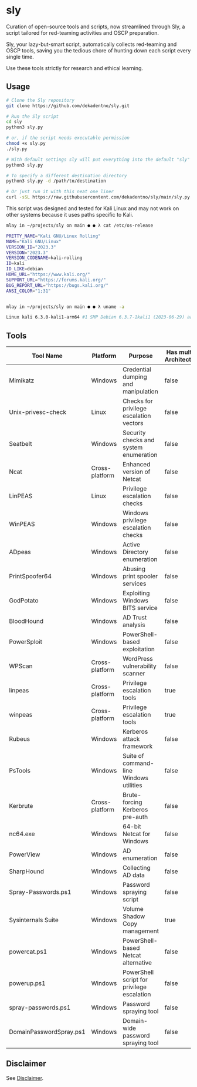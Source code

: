 # sly
Curation of open-source tools and scripts, now streamlined through Sly, a script tailored for red-teaming activities and OSCP preparation.

Sly, your lazy-but-smart script, automatically collects red-teaming and OSCP tools, saving you the tedious chore of hunting down each script every single time.

Use these tools strictly for research and ethical learning.

## Usage
```bash
# Clone the Sly repository
git clone https://github.com/dekadentno/sly.git

# Run the Sly script
cd sly
python3 sly.py

# or, if the script needs executable permission
chmod +x sly.py
./sly.py

# With default settings sly will put everything into the default "sly" directory
python3 sly.py 

# To specify a different destination directory
python3 sly.py -d /path/to/destination

# Or just run it with this neat one liner
curl -sSL https://raw.githubusercontent.com/dekadentno/sly/main/sly.py | python3 -
```

This script was designed and tested for Kali Linux and may not work on other systems because it uses paths specific to Kali.
```bash
mlay in ~/projects/sly on main ● ● λ cat /etc/os-release

PRETTY_NAME="Kali GNU/Linux Rolling"
NAME="Kali GNU/Linux"
VERSION_ID="2023.3"
VERSION="2023.3"
VERSION_CODENAME=kali-rolling
ID=kali
ID_LIKE=debian
HOME_URL="https://www.kali.org/"
SUPPORT_URL="https://forums.kali.org/"
BUG_REPORT_URL="https://bugs.kali.org/"
ANSI_COLOR="1;31"


mlay in ~/projects/sly on main ● ● λ uname -a

Linux kali 6.3.0-kali1-arm64 #1 SMP Debian 6.3.7-1kali1 (2023-06-29) aarch64 GNU/Linux
```

## Tools
| Tool Name | Platform | Purpose | Has multiple Architectures |
| --- | --- | --- | --- |
| Mimikatz | Windows | Credential dumping and manipulation | false |
| Unix-privesc-check | Linux | Checks for privilege escalation vectors | false |
| Seatbelt | Windows | Security checks and system enumeration | false |
| Ncat | Cross-platform | Enhanced version of Netcat | false |
| LinPEAS | Linux | Privilege escalation checks | false |
| WinPEAS | Windows | Windows privilege escalation checks | false |
| ADpeas | Windows | Active Directory enumeration | false |
| PrintSpoofer64 | Windows | Abusing print spooler services | false |
| GodPotato | Windows | Exploiting Windows BITS service | false |
| BloodHound | Windows | AD Trust analysis | false |
| PowerSploit | Windows | PowerShell-based exploitation | false |
| WPScan | Cross-platform | WordPress vulnerability scanner | false |
| linpeas | Cross-platform | Privilege escalation tools | true |
| winpeas | Cross-platform | Privilege escalation tools | true |
| Rubeus | Windows | Kerberos attack framework | false |
| PsTools | Windows | Suite of command-line Windows utilities | false |
| Kerbrute | Cross-platform | Brute-forcing Kerberos pre-auth | false |
| nc64.exe | Windows | 64-bit Netcat for Windows | false |
| PowerView | Windows | AD enumeration | false |
| SharpHound | Windows | Collecting AD data | false |
| Spray-Passwords.ps1 | Windows | Password spraying script | false |
| Sysinternals Suite | Windows | Volume Shadow Copy management | true |
| powercat.ps1 | Windows | PowerShell-based Netcat alternative | false |
| powerup.ps1 | Windows | PowerShell script for privilege escalation | false |
| spray-passwords.ps1 | Windows | Password spraying tool | false |
| DomainPasswordSpray.ps1 | Windows | Domain-wide password spraying tool | false |

## Disclaimer
See [Disclaimer](./DISCLAIMER.md).